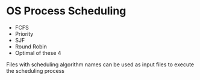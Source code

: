 # OS Process Scheduling

- FCFS
- Priority
- SJF
- Round Robin
- Optimal of these 4

Files with scheduling algorithm names can be used as input files to execute the scheduling process